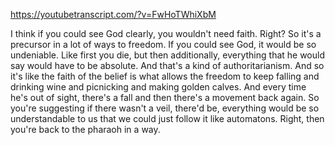 https://youtubetranscript.com/?v=FwHoTWhiXbM

 I think if you could see God clearly, you wouldn't need faith. Right? So it's a precursor in a lot of ways to freedom. If you could see God, it would be so undeniable. Like first you die, but then additionally, everything that he would say would have to be absolute. And that's a kind of authoritarianism. And so it's like the faith of the belief is what allows the freedom to keep falling and drinking wine and picnicking and making golden calves. And every time he's out of sight, there's a fall and then there's a movement back again. So you're suggesting if there wasn't a veil, there'd be, everything would be so understandable to us that we could just follow it like automatons. Right, then you're back to the pharaoh in a way.